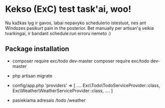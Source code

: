 # Kekso (ExC) test task'ai, woo!

Nu kažkas lyg ir gavos, labai nepavyko schedulerio istestuot, nes ant Windozes pasikurt pain in the posterior.
Bet manually per artisan'ą veikia tvarkingai, ir bandant schedule:run erroru nemeto :)

## Package installation

- composer require exc/todo dev-master
  composer require exc/todo dev-master
  
- php artisan migrate

- config/app.php
    'providers' => [
        ....
        Exc\Todo\TodoServiceProvider::class,
        Exc\Weather\WeatherServiceProvider::class,
        ....
    ]

- pasiekiama adresais
    <host>/todo
    <host>/weather